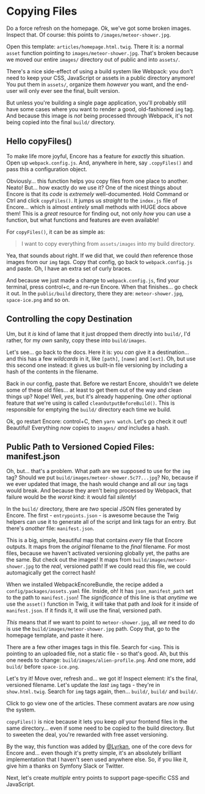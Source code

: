 # Copying Files

Do a force refresh on the homepage. Ok, we've got some broken images. Inspect
that. Of course: this points to `/images/meteor-shower.jpg`.

Open this template: `articles/homepage.html.twig`. There it is: a normal `asset`
function pointing to `images/meteor-shower.jpg`. That's broken because we moved
our entire `images/` directory out of public and into `assets/`.

There's a nice side-effect of using a build system like Webpack: you don't need to
keep your CSS, JavaScript or assets in a public directory anymore! You put them
in `assets/`, organize them *however* you want, and the end-user will only ever see
the final, built version.

But unless you're building a single page application, you'll probably still have
some cases where you want to render a good, old-fashioned `img` tag. And because
this image is *not* being processed through Webpack, it's not being copied into
the final `build/` directory.

## Hello copyFiles()

To make life more joyful, Encore has a feature for *exactly* this situation. Open
up `webpack.config.js`. And, anywhere in here, say `.copyFiles()` and pass this
a configuration object.

Obviously... this function helps you copy files from one place to another. Neato!
But... how exactly do we use it? One of the nicest things about Encore is that
its *code* is *extremely* well-documented. Hold Command or Ctrl and click
`copyFiles()`. It jumps us *straight* to the `index.js` file of Encore... which
is almost *entirely* small methods with HUGE docs above them! This is a *great*
resource for finding out, not only *how* you can use a function, but what functions
and features are even available!

For `copyFiles()`, it can be as simple as:

> I want to copy everything from `assets/images` into my build directory.

Yea, that sounds about right. If we did that, we could *then* reference those images
from our `img` tags. Copy that config, go back to `webpack.config.js` and paste. Oh,
I have an extra set of curly braces.

And because we just made a change to `webpack.config.js`, find your terminal,
press control+c, and re-run Encore. When that finishes... go check it out. In
the `public/build` directory, there they are: `meteor-shower.jpg`, `space-ice.png`
and so on.

## Controlling the copy Destination

Um, but it *is* kind of lame that it just dropped them directly into `build/`,
I'd rather, for my *own* sanity, copy these into `build/images`.

Let's see... go back to the docs. Here it is: you *can* give it a destination...
and this has a few *wildcards* in it, like `[path]`, `[name]` and `[ext]`.
Oh, but use this second one instead: it gives us built-in file versioning by including
a hash of the contents in the filename.

Back in our config, paste that. Before we restart Encore, shouldn't we delete
some of these old files... at least to get them out of the way and clean things up?
Nope! Well, *yes*, but it's already happening. One *other* optional feature that
we're using is called `cleanOutputBeforeBuild()`. This is responsible for emptying
the `build/` directory each time we build.

Ok, go restart Encore: control+C, then `yarn watch`. Let's go check it out!
Beautiful! Everything *now* copies to `images/` *and* includes a hash.

## Public Path to Versioned Copied Files: manifest.json

Oh, but... that's a problem. What path are we supposed to use for the `img` tag?
Should we put `build/images/meteor-shower.5c77...jpg`? No, because if we ever updated
that image, the hash would change and all our `img` tags would break. And because
they aren't being processed by Webpack, that failure would be the *worst* kind:
it would fail *silently*!

In the `build/` directory, there are *two* special JSON files generated by Encore.
The first - `entrypoints.json` - is awesome because the Twig helpers can use it
to generate all of the script and link tags for an entry. But there's *another*
file: `manifest.json`.

This is a big, simple, beautiful map that contains *every* file that Encore outputs.
It maps from the *original* filename to the *final* filename. For most files, because
we haven't activated versioning globally yet, the paths are the same. But check
out the images! It maps from `build/images/meteor-shower.jpg` to the *real*, versioned
path! If we could read this file, we could automagically get the correct hash!

When we installed WebpackEncoreBundle, the recipe added a `config/packages/assets.yaml`
file. Inside, oh! It has `json_manifest_path` set to the path to `manifest.json`!
The *significance* of this line is that *anytime* we use the `asset()` function
in Twig, it will take that path and *look* for it inside of `manifest.json`.
If it finds it, it will use the final, versioned path.

*This* means that if we want to point to `meteor-shower.jpg`, all *we* need to
do is use the `build/images/meteor-shower.jpg` path. Copy that, go to the homepage
template, and paste it here.

There are a few other images tags in this file. Search for `<img`. This is pointing
to an uploaded file, not a static file - so that's good. Ah, but this one needs
to change: `build/images/alien-profile.png`. And one more, add `build/` before
`space-ice.png`.

Let's try it! Move over, refresh and... we got it! Inspect element: it's the final,
versioned filename. Let's update the *last* `img` tags - they're in `show.html.twig`.
Search for `img` tags again, then... `build/`, `build/` and `build/`.

Click to go view one of the articles. These comment avatars are *now* using the
system.

`copyFiles()` is nice because it lets you keep *all* your frontend files in the
same directory... even if some need to be copied to the build directory. But
to sweeten the deal, you're rewarded with free asset versioning.

By the way, this function was added by [@Lyrkan](https://github.com/Lyrkan),
one of the core devs for Encore and... even though it's pretty simple, it's
an absolutely brilliant implementation that I haven't seen used anywhere else.
So, if you like it, give him a thanks on Symfony Slack or Twitter.

Next, let's create *multiple* entry points to support page-specific CSS and
JavaScript.
